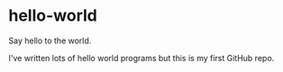 # hello-world
Say hello to the world.

I've written lots of hello world programs but this is my first GitHub repo.
